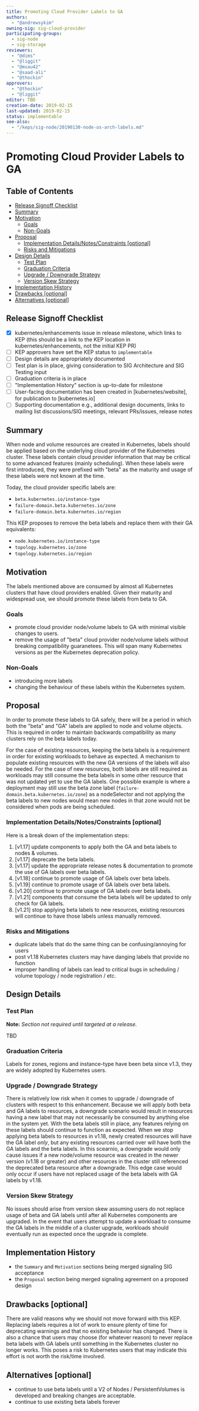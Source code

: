 ```yaml
---
title: Promoting Cloud Provider Labels to GA
authors:
  - "@andrewsykim"
owning-sig: sig-cloud-provider
participating-groups:
  - sig-node
  - sig-storage
reviewers:
  - "@dims"
  - "@liggit"
  - "@msau42"
  - "@saad-ali"
  - "@thockin"
approvers:
  - "@thockin"
  - "@liggit"
editor: TBD
creation-date: 2019-02-15
last-updated: 2019-02-15
status: implementable
see-also:
  - "/keps/sig-node/20190130-node-os-arch-labels.md"
---
```


# Promoting Cloud Provider Labels to GA

## Table of Contents

<!-- toc -->
- [Release Signoff Checklist](#release-signoff-checklist)
- [Summary](#summary)
- [Motivation](#motivation)
  - [Goals](#goals)
  - [Non-Goals](#non-goals)
- [Proposal](#proposal)
  - [Implementation Details/Notes/Constraints [optional]](#implementation-detailsnotesconstraints-optional)
  - [Risks and Mitigations](#risks-and-mitigations)
- [Design Details](#design-details)
  - [Test Plan](#test-plan)
  - [Graduation Criteria](#graduation-criteria)
  - [Upgrade / Downgrade Strategy](#upgrade--downgrade-strategy)
  - [Version Skew Strategy](#version-skew-strategy)
- [Implementation History](#implementation-history)
- [Drawbacks [optional]](#drawbacks-optional)
- [Alternatives [optional]](#alternatives-optional)
<!-- /toc -->

## Release Signoff Checklist

- [X] kubernetes/enhancements issue in release milestone, which links to KEP (this should be a link to the KEP location in kubernetes/enhancements, not the initial KEP PR)
- [ ] KEP approvers have set the KEP status to `implementable`
- [ ] Design details are appropriately documented
- [ ] Test plan is in place, giving consideration to SIG Architecture and SIG Testing input
- [ ] Graduation criteria is in place
- [ ] "Implementation History" section is up-to-date for milestone
- [ ] User-facing documentation has been created in [kubernetes/website], for publication to [kubernetes.io]
- [ ] Supporting documentation e.g., additional design documents, links to mailing list discussions/SIG meetings, relevant PRs/issues, release notes

## Summary

When node and volume resources are created in Kubernetes, labels should be applied based on the underlying cloud provider of the Kubernetes cluster.
These labels contain cloud provider information that may be critical to some advanced features (mainly scheduling).
When these labels were first introduced, they were prefixed with "beta" as the maturity and usage of these labels were not known at the time.

Today, the cloud provider specific labels are:
* `beta.kubernetes.io/instance-type`
* `failure-domain.beta.kubernetes.io/zone`
* `failure-domain.beta.kubernetes.io/region`

This KEP proposes to remove the beta labels and replace them with their GA equivalents:
* `node.kubernetes.io/instance-type`
* `topology.kubernetes.io/zone`
* `topology.kubernetes.io/region`

## Motivation

The labels mentioned above are consumed by almost all Kubernetes clusters that have cloud providers enabled. Given their maturity and widespread use, we should
promote these labels from beta to GA.

### Goals

* promote cloud provider node/volume labels to GA with minimal visible changes to users.
* remove the usage of "beta" cloud provider node/volume labels without breaking compatibility guaranetees. This will span many Kubernetes versions as per the Kubernetes deprecation policy.

### Non-Goals

* introducing more labels
* changing the behaviour of these labels within the Kubernetes system.

## Proposal

In order to promote these labels to GA safely, there will be a period in which both the "beta" and "GA" labels are applied to node and volume objects.
This is required in order to maintain backwards compatibility as many clusters rely on the beta labels today.

For the case of existing resources, keeping the beta labels is a requirement in order for existing workloads to behave as expected. A mechanism to populate existing resources
with the new GA versions of the labels will also be needed. For the case of new resources, both labels are still required as workloads may still consume the beta labels in some other resource
that was not updated yet to use the GA labels. One possible example is where a deployment may still use the beta zone label (`failure-domain.beta.kubernetes.io/zone`) as a
nodeSelector and not applying the beta labels to new nodes would mean new nodes in that zone would not be considered when pods are being scheduled.

### Implementation Details/Notes/Constraints [optional]

Here is a break down of the implementation steps:

1) [v1.17] update components to apply both the GA and beta labels to nodes & volumes.
2) [v1.17] deprecate the beta labels.
3) [v1.17] update the appropriate release notes & documentation to promote the use of GA labels over beta labels.
4) [v1.18] continue to promote usage of GA labels over beta labels.
5) [v1.19] continue to promote usage of GA labels over beta labels.
6) [v1.20] continue to promote usage of GA labels over beta labels.
7) [v1.21] components that consume the beta labels will be updated to only check for GA labels.
8) [v1.21] stop applying beta labels to new resources, existing resources will continue to have those labels unless manually removed.

### Risks and Mitigations

* duplicate labels that do the same thing can be confusing/annoying for users
* post v1.18 Kubernetes clusters may have danging labels that provide no function
* improper handling of labels can lead to critical bugs in scheduling / volume topology / node registration / etc.

## Design Details

### Test Plan

**Note:** *Section not required until targeted at a release.*

TBD

### Graduation Criteria

Labels for zones, regions and instance-type have been beta since v1.3, they are widely adopted by Kubernetes users.


### Upgrade / Downgrade Strategy

There is relatively low risk when it comes to upgrade / downgrade of clusters with respect to this enhancement.
Because we will apply both beta and GA labels to resources, a downgrade scenario would result in resources having a new label that may not necessarily be
consumed by anything else in the system yet. With the beta labels still in place, any features relying on these labels should continue to function as expected.
When we stop applying beta labels to resources in v1.18, newly created resources will have the GA label _only_, but any existing resources carried over will have both
the GA labels and the beta labels. In this scearnio, a downgrade would only cause issues if a new node/volume resource was created
in the newer version (v1.18 or greater) and other resources in the cluster still referenced the deprecated beta resource after a downgrade.
This edge case would only occur if users have not replaced usage of the beta labels with GA labels by v1.18.

### Version Skew Strategy

No issues should arise from version skew assuming users do not replace usage of beta and GA labels until after all Kubernetes components are upgraded.
In the event that users attempt to update a workload to consume the GA labels in the middle of a cluster upgrade, workloads should eventually run as
expected once the upgrade is complete.

## Implementation History

- the `Summary` and `Motivation` sections being merged signaling SIG acceptance
- the `Proposal` section being merged signaling agreement on a proposed design

## Drawbacks [optional]

There are valid reasons why we should not move forward with this KEP. Replacing labels requires a lot of work to ensure plenty of time for deprecating warnings
and that no existing behavior has changed. There is also a chance that users may choose (for whatever reason) to never replace beta labels with GA labels until something in the
Kubernetes cluster no longer works. This poses a risk to Kubernetes users that may indicate this effort is not worth the risk/time involved.

## Alternatives [optional]

* continue to use beta labels until a V2 of Nodes / PersistentVolumes is developed and breaking changes are acceptable.
* continue to use existing beta labels forever
